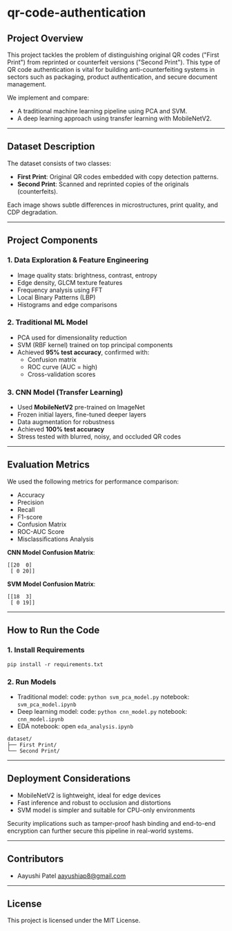 # qr-code-authentication

## Project Overview

This project tackles the problem of distinguishing original QR codes ("First Print") from reprinted or counterfeit versions ("Second Print"). This type of QR code authentication is vital for building anti-counterfeiting systems in sectors such as packaging, product authentication, and secure document management.

We implement and compare:

- A traditional machine learning pipeline using PCA and SVM.
- A deep learning approach using transfer learning with MobileNetV2.

---

## Dataset Description

The dataset consists of two classes:

- **First Print**: Original QR codes embedded with copy detection patterns.
- **Second Print**: Scanned and reprinted copies of the originals (counterfeits).

Each image shows subtle differences in microstructures, print quality, and CDP degradation.

---

## Project Components

### 1. Data Exploration & Feature Engineering

- Image quality stats: brightness, contrast, entropy
- Edge density, GLCM texture features
- Frequency analysis using FFT
- Local Binary Patterns (LBP)
- Histograms and edge comparisons

### 2. Traditional ML Model

- PCA used for dimensionality reduction
- SVM (RBF kernel) trained on top principal components
- Achieved **95% test accuracy**, confirmed with:
  - Confusion matrix
  - ROC curve (AUC = high)
  - Cross-validation scores

### 3. CNN Model (Transfer Learning)

- Used **MobileNetV2** pre-trained on ImageNet
- Frozen initial layers, fine-tuned deeper layers
- Data augmentation for robustness
- Achieved **100% test accuracy**
- Stress tested with blurred, noisy, and occluded QR codes

---

## Evaluation Metrics

We used the following metrics for performance comparison:

- Accuracy
- Precision
- Recall
- F1-score
- Confusion Matrix
- ROC-AUC Score
- Misclassifications Analysis

**CNN Model Confusion Matrix**:

```
[[20  0]
 [ 0 20]]
```

**SVM Model Confusion Matrix**:

```
[[18  3]
 [ 0 19]]
```

---

## How to Run the Code

### 1. Install Requirements

```
pip install -r requirements.txt
```

### 2. Run Models

- Traditional model:
  code: `python svm_pca_model.py`
  notebook:  `svm_pca_model.ipynb`
- Deep learning model:
  code: `python cnn_model.py`
  notebook: `cnn_model.ipynb`
- EDA notebook: open `eda_analysis.ipynb`

```
dataset/
├── First Print/
└── Second Print/
```

---

## Deployment Considerations

- MobileNetV2 is lightweight, ideal for edge devices
- Fast inference and robust to occlusion and distortions
- SVM model is simpler and suitable for CPU-only environments

Security implications such as tamper-proof hash binding and end-to-end encryption can further secure this pipeline in real-world systems.

---

## Contributors

- Aayushi Patel [aayushiap8@gmail.com](mailto\:aayushiap8@gmail.com)

---

## License

This project is licensed under the MIT License.

